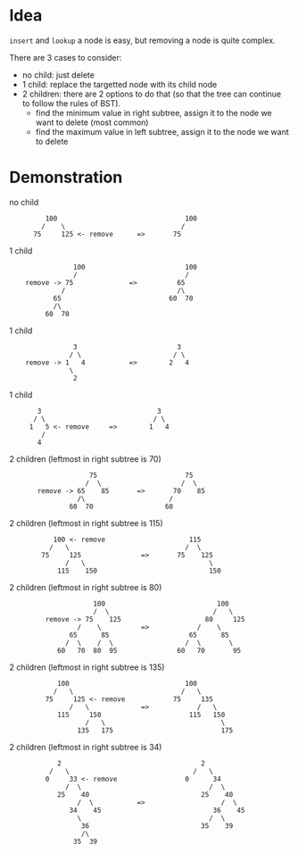 # Idea

`insert` and `lookup` a node is easy, but removing a node is quite complex.

There are 3 cases to consider:

* no child: just delete
* 1 child: replace the targetted node with its child node
* 2 children: there are 2 options to do that (so that the tree can continue to follow the rules of BST).
    * find the minimum value in right subtree, assign it to the node we want to delete (most common)
    * find the maximum value in left subtree, assign it to the node we want to delete

# Demonstration

no child

             100                                100
            /    \                             /
          75     125 <- remove      =>       75

1 child

                    100                         100
                    /                           /
        remove -> 75              =>          65
                 /                            /\
               65                           60  70
               /\
             60  70

1 child

                    3                         3
                   / \                       / \
        remove -> 1   4           =>        2   4
                   \
                    2

1 child

           3                             3
          / \                           / \
         1   5 <- remove     =>        1   4
            /
           4

2 children (leftmost in right subtree is 70)

                        75                      75
                       /  \                    /  \
           remove -> 65    85       =>       70    85
                     /\                     /
                   60  70                  60

2 children (leftmost in right subtree is 115)

               100 <- remove                     115
              /   \                             /  \
            75     125               =>       75    125
                  /   \                               \
                115    150                            150


2 children (leftmost in right subtree is 80)

                         100                            100
                         /  \                          /   \
             remove -> 75    125                     80     125
                     /    \          =>            /    \
                   65      85                    65      85
                  /  \    /  \                  /  \       \
                60   70  80  95               60   70       95

2 children (leftmost in right subtree is 135)

                100                             100
               /   \                           /   \
             75     125 <- remove            75     135
                   /   \             =>            /   \
                115     150                      115   150
                       /   \                             \
                     135   175                           175

2 children (leftmost in right subtree is 34)

                2                                   2
              /   \                               /   \
             0     33 <- remove                 0      34
                  /  \                                /  \
                25    40                            25    40
                     /  \           =>                   /  \
                   34    45                            36    45
                     \                                /  \
                      36                            35    39
                      /\
                    35  39

